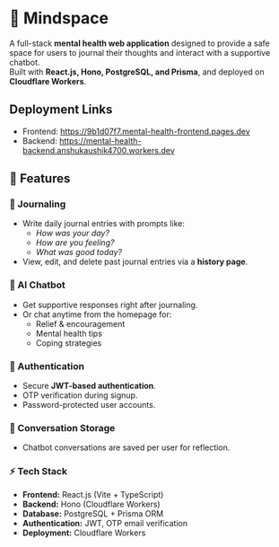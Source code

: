 # 🌿 Mindspace

A full-stack **mental health web application** designed to provide a safe space for users to journal their thoughts and interact with a supportive chatbot.  
Built with **React.js, Hono, PostgreSQL, and Prisma**, and deployed on **Cloudflare Workers**.

## Deployment Links
- Frontend: https://9b1d07f7.mental-health-frontend.pages.dev
- Backend: https://mental-health-backend.anshukaushik4700.workers.dev

## 📌 Features

### 📝 Journaling
- Write daily journal entries with prompts like:
  - *How was your day?*
  - *How are you feeling?*
  - *What was good today?*
- View, edit, and delete past journal entries via a **history page**.

### 🤖 AI Chatbot
- Get supportive responses right after journaling.  
- Or chat anytime from the homepage for:
  - Relief & encouragement
  - Mental health tips
  - Coping strategies

### 🔐 Authentication
- Secure **JWT-based authentication**.
- OTP verification during signup.
- Password-protected user accounts.

### 💬 Conversation Storage
- Chatbot conversations are saved per user for reflection.  

### ⚡ Tech Stack
- **Frontend:** React.js (Vite + TypeScript)
- **Backend:** Hono (Cloudflare Workers)
- **Database:** PostgreSQL + Prisma ORM
- **Authentication:** JWT, OTP email verification
- **Deployment:** Cloudflare Workers